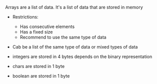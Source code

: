 Arrays are a list of data. It's a list of data that are stored in memory
- Restrictions:
	- Has consecutive elements
	- Has a fixed size
	- Recommend to use the same type of data

- Cab be a list of the same type of data or mixed types of data
- integers are stored in 4 bytes depends on the binary representation
- chars are stored in 1 byte
- boolean are stored in 1 byte
